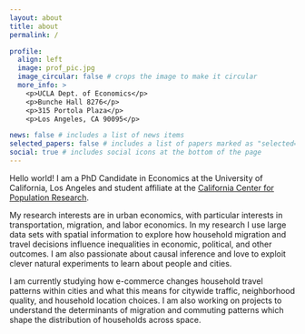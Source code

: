 ```yaml
---
layout: about
title: about
permalink: /

profile:
  align: left
  image: prof_pic.jpg
  image_circular: false # crops the image to make it circular
  more_info: >
    <p>UCLA Dept. of Economics</p>
    <p>Bunche Hall 8276</p>
    <p>315 Portola Plaza</p>
    <p>Los Angeles, CA 90095</p>

news: false # includes a list of news items
selected_papers: false # includes a list of papers marked as "selected={true}"
social: true # includes social icons at the bottom of the page
---
```


Hello world! I am a PhD Candidate in Economics at the University of California, Los Angeles and student affiliate at the [California Center for Population Research](https://ccpr.ucla.edu).

My research interests are in urban economics, with particular interests in transportation, migration, and labor economics. In my research I use large data sets with spatial information to explore how household migration and travel decisions influence inequalities in economic, political, and other outcomes. I am also passionate about causal inference and love to exploit clever natural experiments to learn about people and cities.

I am currently studying how e-commerce changes household travel patterns within cities and what this means for citywide traffic, neighborhood quality, and household location choices. I am also working on projects to understand the determinants of migration and commuting patterns which shape the distribution of households across space.
